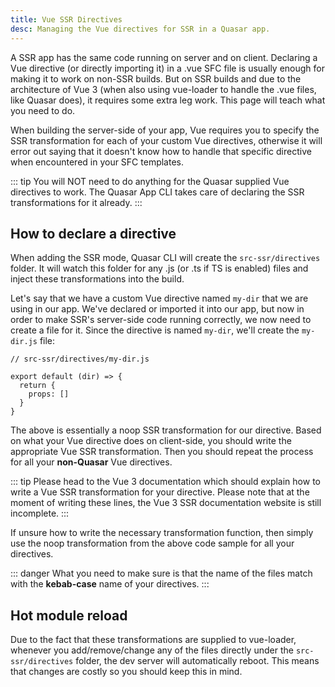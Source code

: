 ```yaml
---
title: Vue SSR Directives
desc: Managing the Vue directives for SSR in a Quasar app.
---
```


A SSR app has the same code running on server and on client. Declaring a Vue directive (or directly importing it) in a .vue SFC file is usually enough for making it to work on non-SSR builds. But on SSR builds and due to the architecture of Vue 3 (when also using vue-loader to handle the .vue files, like Quasar does), it requires some extra leg work. This page will teach what you need to do.

When building the server-side of your app, Vue requires you to specify the SSR transformation for each of your custom Vue directives, otherwise it will error out saying that it doesn't know how to handle that specific directive when encountered in your SFC templates.

::: tip
You will NOT need to do anything for the Quasar supplied Vue directives to work. The Quasar App CLI takes care of declaring the SSR transformations for it already.
:::

## How to declare a directive

When adding the SSR mode, Quasar CLI will create the `src-ssr/directives` folder. It will watch this folder for any .js (or .ts if TS is enabled) files and inject these transformations into the build.

Let's say that we have a custom Vue directive named `my-dir` that we are using in our app. We've declared or imported it into our app, but now in order to make SSR's server-side code running correctly, we now need to create a file for it. Since the directive is named `my-dir`, we'll create the `my-dir.js` file:

```
// src-ssr/directives/my-dir.js

export default (dir) => {
  return {
    props: []
  }
}
```

The above is essentially a noop SSR transformation for our directive. Based on what your Vue directive does on client-side, you should write the appropriate Vue SSR transformation. Then you should repeat the process for all your **non-Quasar** Vue directives.

::: tip
Please head to the Vue 3 documentation which should explain how to write a Vue SSR transformation for your directive. Please note that at the moment of writing these lines, the Vue 3 SSR documentation website is still incomplete.
:::

If unsure how to write the necessary transformation function, then simply use the noop transformation from the above code sample for all your directives.

::: danger
What you need to make sure is that the name of the files match with the **kebab-case** name of your directives.
:::

## Hot module reload

Due to the fact that these transformations are supplied to vue-loader, whenever you add/remove/change any of the files directly under the `src-ssr/directives` folder, the dev server will automatically reboot. This means that changes are costly so you should keep this in mind.
